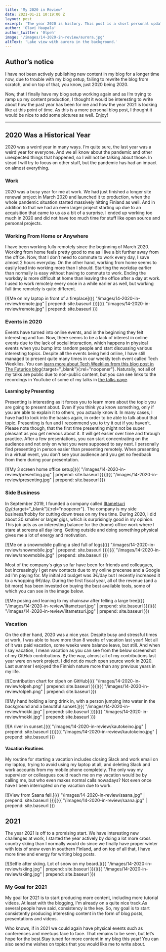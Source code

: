 ```yaml
---
title: 'My 2020 in Review'
date: 2021-01-21 10:19:00 Z
layout: post
excerpt: 'The year 2020 is history. This post is a short personal update about the past year and about how the year 2021 has started for me. You can also read about my personal goals for the year 2021.'
author: 'Olavi Haapala'
author_twitter: '0lpeh'
image: '/images/14-2020-in-review/aurora.jpg'
altText: 'Lake view with aurora in the background.'
---
```


## Author’s notice

I have not been actively publishing new content in my blog for a longer time now, due to trouble with my blog setup, failing to rewrite the blog from scratch, and on top of that, you know, just 2020 being 2020.

Now, that I finally have my blog setup working again and as I’m trying to ramp up my content production, I thought it would be interesting to write about how the past year has been for me and how the year 2021 is looking like at this point of time. As this is a more personal blog post, I thought it would be nice to add some pictures as well. Enjoy!

<hr/>

## 2020 Was a Historical Year

2020 was a weird year in many ways. I’m quite sure, the last year was a weird year for everyone. And we all know about the pandemic and other unexpected things that happened, so I will not be talking about those. In stead I will try to focus on other stuff, but the pandemic has had an impact on almost everything.

### Work

2020 was a busy year for me at work. We had just finished a longer site renewal project in March 2020 and launched it to production, when the whole pandemic situation started massively hitting Finland as well. And in addition to that we had an even larger project starting up due to an acquisition that came to us as a bit of a surprise. I ended up working too much in 2020 and did not have too much time for stuff like open source and personal projects.

### Working From Home or Anywhere

I have been working fully remotely since the beginning of March 2020. Working from home feels pretty good to me as I live a bit further away from the office. Now, that I don’t need to commute to work every day, I save almost 2 hours everyday. On the other hand, working from home seems to easily lead into working more than I should. Starting the workday earlier than normally is easy without having to commute to work. Ending the workday is more difficult at home than leaving the office after a day at work. I used to work remotely every once in a while earlier as well, but working full time remotely is quite different.

[![Me on my laptop in front of a fireplace]({{ "/images/14-2020-in-review/remote.jpg" | prepend: site.baseurl }})]({{ "/images/14-2020-in-review/remote.jpg" | prepend: site.baseurl }})

### Events in 2020

Events have turned into online events, and in the beginning they felt interesting and fun. Now, there seems to be a lack of interest in online events due to the lack of social interaction, which happens in physical events when you bump into random people and start discussing various interesting topics. Despite all the events being held online, I have still managed to present quite many times in our weekly tech event called Tech Weeklies. You can [learn more about Tech Weeklies from this blog post in The Futurice blog](https://futurice.com/blog/tech-weeklies-as-a-learning-platform){:target="\_blank"}{:rel="noopener"}. Naturally, not all of my talks are public due to non-public content, but you can see links to the recordings in YouTube of some of my talks in [the talks page](/talks/).

#### Learning by Presenting

Presenting is interesting as it forces you to learn more about the topic you are going to present about. Even if you think you know something, only if you are able to explain it to others, you actually know it. In many cases, I have had to look into the basics again, in order to be able to talk about that topic. Presenting is fun and I recommend you to try it out if you haven’t. Please note though, that the first time presenting might not be super pleasant as you get nervous about it. It will get easier over time and through practice. After a few presentations, you can start concentrating on the audience and not only on what you were supposed to say next. I personally find presenting in person easier than presenting remotely. When presenting in a virtual event, you don't see your audience and you get no feedback from them during your presentation.

[![My 3 screen home office setup]({{ "/images/14-2020-in-review/presenting.jpg" | prepend: site.baseurl }})]({{ "/images/14-2020-in-review/presenting.jpg" | prepend: site.baseurl }})

### Side Business

In September 2019, I founded a company called [Iltametsuri Oy](https://iltametsuri.fi/){:target="\_blank"}{:rel="noopener"}. The company is my side business/hobby for cutting down trees on my free time. During 2020, I did about 30 smaller or larger gigs, which is surprisingly good in my opinion. This job acts as an interesting balance for the (home) office work where I stare at screens all day long. Getting outside and doing something physical gives me a lot of energy and motivation.

[![Me on a snowmobile pulling a sled full of logs]({{ "/images/14-2020-in-review/snowmobile.jpg" | prepend: site.baseurl }})]({{ "/images/14-2020-in-review/snowmobile.jpg" | prepend: site.baseurl }})

Most of the company's gigs so far have been for friends and colleagues, but increasingly I get new contacts due to my online precense and a Google ad I'm paying for. My initial ad budget was 3€/day but I recently increased it to a whopping 6€/day. During the first fiscal year, all of the revenue (and a bit more) has been invested on buying the best available tools, some of which you can see in the image below.

[![Me posing and leaning to my chainsaw after felling a large tree]({{ "/images/14-2020-in-review/iltametsuri.jpg" | prepend: site.baseurl }})]({{ "/images/14-2020-in-review/iltametsuri.jpg" | prepend: site.baseurl }})

### Vacation

On the other hand, 2020 was a nice year. Despite busy and stressful times at work, I was able to have more than 8 weeks of vacation last year! Not all of it was paid vacation, some weeks were balance leave, but still. And when I say vacation, I mean vacation as you can see from the below screenshot of my GitHub contributions. By the way, almost all of my contributions last year were on work project. I did not do much open source work in 2020. Last summer I enjoyed the Finnish nature more than any previous years in my life.

[![Contribution chart for olpeh on GitHub]({{ "/images/14-2020-in-review/olpeh.png" | prepend: site.baseurl }})]({{ "/images/14-2020-in-review/olpeh.png" | prepend: site.baseurl }})

[![My hand holding a long drink in, with a person jumping into water in the background and a beautiful sunset.]({{ "/images/14-2020-in-review/mokki.jpg" | prepend: site.baseurl }})]({{ "/images/14-2020-in-review/mokki.jpg" | prepend: site.baseurl }})

[![A river in sunset.]({{ "/images/14-2020-in-review/kautokeino.jpg" | prepend: site.baseurl }})]({{ "/images/14-2020-in-review/kautokeino.jpg" | prepend: site.baseurl }})

#### Vacation Routines

My routine for starting a vacation includes closing Slack and work email on my laptop, trying to avoid using my laptop at all, and deleting Slack and work accounts from my mobile phone completely. The only way my supervisor or colleagues could reach me on my vacation would be by calling me, but who even makes normal calls nowadays? Not even once have I been interrupted on my vacation due to work.

[![View from Saana fell.]({{ "/images/14-2020-in-review/saana.jpg" | prepend: site.baseurl }})]({{ "/images/14-2020-in-review/saana.jpg" | prepend: site.baseurl }})

## 2021

The year 2021 is off to a promising start. We have interesting new challenges at work, I started the year actively by doing a lot more cross country skiing than I normally would do since we finally have proper winter with lots of snow even in southern Finland, and on top of all that, I have more time and energy for writing blog posts.

[![Selfie after skiing. Lot of snow on my beard.]({{ "/images/14-2020-in-review/skiing.jpg" | prepend: site.baseurl }})]({{ "/images/14-2020-in-review/skiing.jpg" | prepend: site.baseurl }})

### My Goal for 2021

My goal for 2021 is to start producing more content, including more tutorial videos. At least with the blogging, I'm already on a quite nice track.As several people have said, consistency is the key. So, my goal is to start consistently producing interesting content in the form of blog posts, presentations and videos.

Who knows, if in 2021 we could again have physical events such as conferences and meetups face to face. That remains to be seen, but let’s hope for the best.Stay tuned for more content in my blog this year! You can also send me wishes on topics that you would like me to write about.
